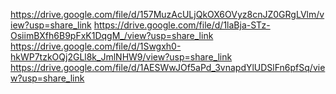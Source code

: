 https://drive.google.com/file/d/157MuzAcULjQkOX6OVyz8cnJZ0GRgLVlm/view?usp=share_link
https://drive.google.com/file/d/1laBja-STz-OsiimBXfh6B9pFxK1DqgM_/view?usp=share_link
https://drive.google.com/file/d/1Swgxh0-hkWP7tzkOQj2GLl8k_JmlNHW9/view?usp=share_link
https://drive.google.com/file/d/1AESWwJOf5aPd_3vnapdYlUDSlFn6pfSq/view?usp=share_link
